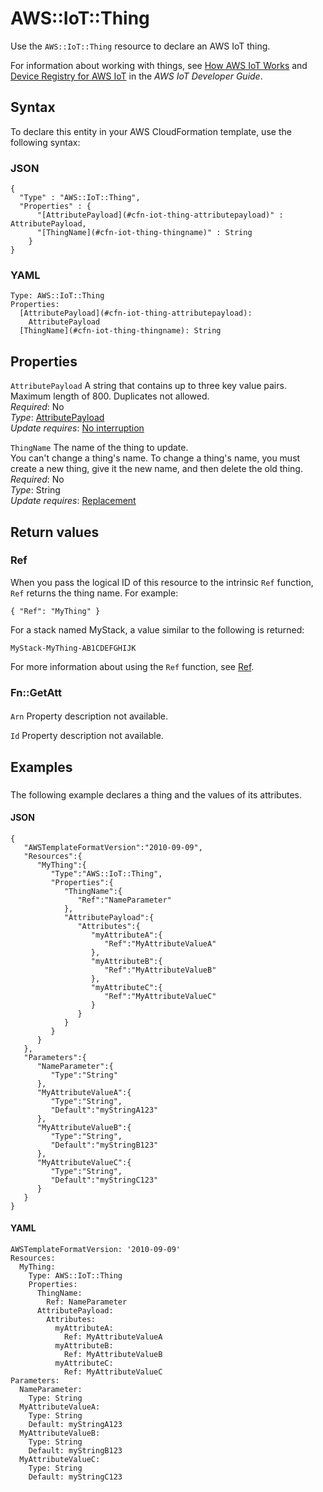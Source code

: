 # AWS::IoT::Thing<a name="aws-resource-iot-thing"></a>

Use the `AWS::IoT::Thing` resource to declare an AWS IoT thing\.

For information about working with things, see [How AWS IoT Works](https://docs.aws.amazon.com/iot/latest/developerguide/aws-iot-how-it-works.html) and [Device Registry for AWS IoT](https://docs.aws.amazon.com/iot/latest/developerguide/thing-registry.html) in the _AWS IoT Developer Guide_\.

## Syntax<a name="aws-resource-iot-thing-syntax"></a>

To declare this entity in your AWS CloudFormation template, use the following syntax:

### JSON<a name="aws-resource-iot-thing-syntax.json"></a>

```
{
  "Type" : "AWS::IoT::Thing",
  "Properties" : {
      "[AttributePayload](#cfn-iot-thing-attributepayload)" : AttributePayload,
      "[ThingName](#cfn-iot-thing-thingname)" : String
    }
}
```

### YAML<a name="aws-resource-iot-thing-syntax.yaml"></a>

```
Type: AWS::IoT::Thing
Properties:
  [AttributePayload](#cfn-iot-thing-attributepayload):
    AttributePayload
  [ThingName](#cfn-iot-thing-thingname): String
```

## Properties<a name="aws-resource-iot-thing-properties"></a>

`AttributePayload` <a name="cfn-iot-thing-attributepayload"></a>
A string that contains up to three key value pairs\. Maximum length of 800\. Duplicates not allowed\.  
_Required_: No  
_Type_: [AttributePayload](aws-properties-iot-thing-attributepayload.md)  
_Update requires_: [No interruption](https://docs.aws.amazon.com/AWSCloudFormation/latest/UserGuide/using-cfn-updating-stacks-update-behaviors.html#update-no-interrupt)

`ThingName` <a name="cfn-iot-thing-thingname"></a>
The name of the thing to update\.  
You can't change a thing's name\. To change a thing's name, you must create a new thing, give it the new name, and then delete the old thing\.  
_Required_: No  
_Type_: String  
_Update requires_: [Replacement](https://docs.aws.amazon.com/AWSCloudFormation/latest/UserGuide/using-cfn-updating-stacks-update-behaviors.html#update-replacement)

## Return values<a name="aws-resource-iot-thing-return-values"></a>

### Ref<a name="aws-resource-iot-thing-return-values-ref"></a>

When you pass the logical ID of this resource to the intrinsic `Ref` function, `Ref` returns the thing name\. For example:

`{ "Ref": "MyThing" }`

For a stack named MyStack, a value similar to the following is returned:

`MyStack-MyThing-AB1CDEFGHIJK`

For more information about using the `Ref` function, see [Ref](https://docs.aws.amazon.com/AWSCloudFormation/latest/UserGuide/intrinsic-function-reference-ref.html)\.

### Fn::GetAtt<a name="aws-resource-iot-thing-return-values-fn--getatt"></a>

#### <a name="aws-resource-iot-thing-return-values-fn--getatt-fn--getatt"></a>

`Arn` <a name="Arn-fn::getatt"></a>
Property description not available\.

`Id` <a name="Id-fn::getatt"></a>
Property description not available\.

## Examples<a name="aws-resource-iot-thing--examples"></a>

### <a name="aws-resource-iot-thing--examples--"></a>

The following example declares a thing and the values of its attributes\.

#### JSON<a name="aws-resource-iot-thing--examples----json"></a>

```
{
   "AWSTemplateFormatVersion":"2010-09-09",
   "Resources":{
      "MyThing":{
         "Type":"AWS::IoT::Thing",
         "Properties":{
            "ThingName":{
               "Ref":"NameParameter"
            },
            "AttributePayload":{
               "Attributes":{
                  "myAttributeA":{
                     "Ref":"MyAttributeValueA"
                  },
                  "myAttributeB":{
                     "Ref":"MyAttributeValueB"
                  },
                  "myAttributeC":{
                     "Ref":"MyAttributeValueC"
                  }
               }
            }
         }
      }
   },
   "Parameters":{
      "NameParameter":{
         "Type":"String"
      },
      "MyAttributeValueA":{
         "Type":"String",
         "Default":"myStringA123"
      },
      "MyAttributeValueB":{
         "Type":"String",
         "Default":"myStringB123"
      },
      "MyAttributeValueC":{
         "Type":"String",
         "Default":"myStringC123"
      }
   }
}
```

#### YAML<a name="aws-resource-iot-thing--examples----yaml"></a>

```
AWSTemplateFormatVersion: '2010-09-09'
Resources:
  MyThing:
    Type: AWS::IoT::Thing
    Properties:
      ThingName:
        Ref: NameParameter
      AttributePayload:
        Attributes:
          myAttributeA:
            Ref: MyAttributeValueA
          myAttributeB:
            Ref: MyAttributeValueB
          myAttributeC:
            Ref: MyAttributeValueC
Parameters:
  NameParameter:
    Type: String
  MyAttributeValueA:
    Type: String
    Default: myStringA123
  MyAttributeValueB:
    Type: String
    Default: myStringB123
  MyAttributeValueC:
    Type: String
    Default: myStringC123
```
